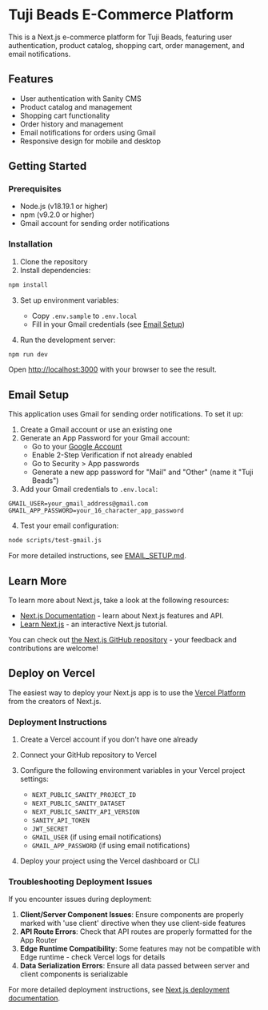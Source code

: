 # Tuji Beads E-Commerce Platform

This is a Next.js e-commerce platform for Tuji Beads, featuring user authentication, product catalog, shopping cart, order management, and email notifications.

## Features

- User authentication with Sanity CMS
- Product catalog and management
- Shopping cart functionality
- Order history and management
- Email notifications for orders using Gmail
- Responsive design for mobile and desktop

## Getting Started

### Prerequisites

- Node.js (v18.19.1 or higher)
- npm (v9.2.0 or higher)
- Gmail account for sending order notifications

### Installation

1. Clone the repository
2. Install dependencies:

```bash
npm install
```

3. Set up environment variables:
   - Copy `.env.sample` to `.env.local`
   - Fill in your Gmail credentials (see [Email Setup](#email-setup))

4. Run the development server:

```bash
npm run dev
```

Open [http://localhost:3000](http://localhost:3000) with your browser to see the result.

## Email Setup

This application uses Gmail for sending order notifications. To set it up:

1. Create a Gmail account or use an existing one
2. Generate an App Password for your Gmail account:
   - Go to your [Google Account](https://myaccount.google.com/)
   - Enable 2-Step Verification if not already enabled
   - Go to Security > App passwords
   - Generate a new app password for "Mail" and "Other" (name it "Tuji Beads")
3. Add your Gmail credentials to `.env.local`:

```
GMAIL_USER=your_gmail_address@gmail.com
GMAIL_APP_PASSWORD=your_16_character_app_password
```

4. Test your email configuration:

```bash
node scripts/test-gmail.js
```

For more detailed instructions, see [EMAIL_SETUP.md](./EMAIL_SETUP.md).

## Learn More

To learn more about Next.js, take a look at the following resources:

- [Next.js Documentation](https://nextjs.org/docs) - learn about Next.js features and API.
- [Learn Next.js](https://nextjs.org/learn) - an interactive Next.js tutorial.

You can check out [the Next.js GitHub repository](https://github.com/vercel/next.js/) - your feedback and contributions are welcome!

## Deploy on Vercel

The easiest way to deploy your Next.js app is to use the [Vercel Platform](https://vercel.com/new?utm_medium=default-template&filter=next.js&utm_source=create-next-app&utm_campaign=create-next-app-readme) from the creators of Next.js.

### Deployment Instructions

1. Create a Vercel account if you don't have one already
2. Connect your GitHub repository to Vercel
3. Configure the following environment variables in your Vercel project settings:
   - `NEXT_PUBLIC_SANITY_PROJECT_ID`
   - `NEXT_PUBLIC_SANITY_DATASET`
   - `NEXT_PUBLIC_SANITY_API_VERSION`
   - `SANITY_API_TOKEN`
   - `JWT_SECRET`
   - `GMAIL_USER` (if using email notifications)
   - `GMAIL_APP_PASSWORD` (if using email notifications)

4. Deploy your project using the Vercel dashboard or CLI

### Troubleshooting Deployment Issues

If you encounter issues during deployment:

1. **Client/Server Component Issues**: Ensure components are properly marked with 'use client' directive when they use client-side features
2. **API Route Errors**: Check that API routes are properly formatted for the App Router
3. **Edge Runtime Compatibility**: Some features may not be compatible with Edge runtime - check Vercel logs for details
4. **Data Serialization Errors**: Ensure all data passed between server and client components is serializable

For more detailed deployment instructions, see [Next.js deployment documentation](https://nextjs.org/docs/deployment).
